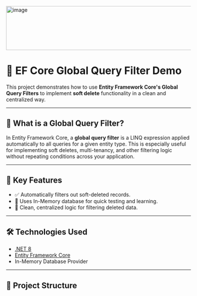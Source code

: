 

<img width="1000" height="120" alt="image" src="https://github.com/user-attachments/assets/4a42e6fc-e25b-43b7-a7e9-7a82f0766ea8" />

# 🧹 EF Core Global Query Filter Demo

This project demonstrates how to use **Entity Framework Core's Global Query Filters** to implement **soft delete** functionality in a clean and centralized way.

---

## 📌 What is a Global Query Filter?

In Entity Framework Core, a **global query filter** is a LINQ expression applied automatically to all queries for a given entity type. This is especially useful for implementing soft deletes, multi-tenancy, and other filtering logic without repeating conditions across your application.

---

## 🚀 Key Features

- ✅ Automatically filters out soft-deleted records.
- 🧪 Uses In-Memory database for quick testing and learning.
- 🧼 Clean, centralized logic for filtering deleted data.

---

## 🛠️ Technologies Used

- [.NET 8](https://dotnet.microsoft.com/)
- [Entity Framework Core](https://learn.microsoft.com/en-us/ef/core/)
- In-Memory Database Provider

---

## 📂 Project Structure

